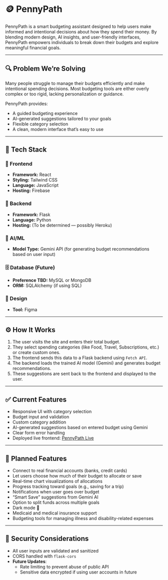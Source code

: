
# 🪙 PennyPath

PennyPath is a smart budgeting assistant designed to help users make informed and intentional decisions about how they spend their money. By blending modern design, AI insights, and user-friendly interfaces, PennyPath empowers individuals to break down their budgets and explore meaningful financial goals.

---

## 🔍 Problem We’re Solving

Many people struggle to manage their budgets efficiently and make intentional spending decisions. Most budgeting tools are either overly complex or too rigid, lacking personalization or guidance.

PennyPath provides:
- A guided budgeting experience
- AI-generated suggestions tailored to your goals
- Flexible category selection
- A clean, modern interface that’s easy to use

---

## 🧰 Tech Stack

### 🔹 Frontend
- **Framework:** React  
- **Styling:** Tailwind CSS  
- **Language:** JavaScript  
- **Hosting:** Firebase  

### 🔹 Backend
- **Framework:** Flask  
- **Language:** Python  
- **Hosting:** (To be determined — possibly Heroku)

### 🧠 AI/ML
- **Model Type:** Gemini API (for generating budget recommendations based on user input)
  
### 🗄️ Database (Future)
- **Preference TBD:** MySQL or MongoDB
- **ORM:** SQLAlchemy (if using SQL)

### 🎨 Design
- **Tool:** Figma

---

## ⚙️ How It Works

1. The user visits the site and enters their total budget.
2. They select spending categories (like Food, Travel, Subscriptions, etc.) or create custom ones.
3. The frontend sends this data to a Flask backend using `Fetch API`.
4. The backend loads the trained AI model (Gemini) and generates budget recommendations.
5. These suggestions are sent back to the frontend and displayed to the user.

---

## ✅ Current Features

- Responsive UI with category selection
- Budget input and validation
- Custom category addition
- AI-generated suggestions based on entered budget using Gemini
- Clear form error handling
- Deployed live frontend: [PennyPath Live](https://pennypath-bd3cd.web.app/)

---

## 🔮 Planned Features

- Connect to real financial accounts (banks, credit cards)
- Let users choose how much of their budget to allocate or save
- Real-time chart visualizations of allocations
- Progress tracking toward goals (e.g., saving for a trip)
- Notifications when user goes over budget
- “Smart Save” suggestions from Gemini AI
- Option to split funds across multiple goals
- Dark mode 🌙
- Medicaid and medical insurance support
- Budgeting tools for managing illness and disability-related expenses

---

## 🔐 Security Considerations

- All user inputs are validated and sanitized
- CORS handled with `flask-cors`
- **Future Updates**:
  - Rate limiting to prevent abuse of public API
  - Sensitive data encrypted if using user accounts in future
